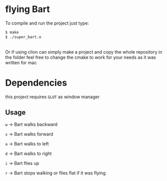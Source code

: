 # flying Bart
To compile and run the project just type:
```bash
$ make
$ ./super_bart.o
```
<br>
Or if using clion can simply make a project and copy 
the whole repository in the folder feel free to change
the cmake to work for your needs as it was written for 
mac


# Dependencies
this project requires ```GLUT``` as window manager

## Usage

`w` -> Bart walks backward

`s` -> Bart walks forward

`a` -> Bart walks to left

`d` -> Bart walks to right

`i` -> Bart flies up

`r` -> Bart stops walking or flies flat if it was flying



